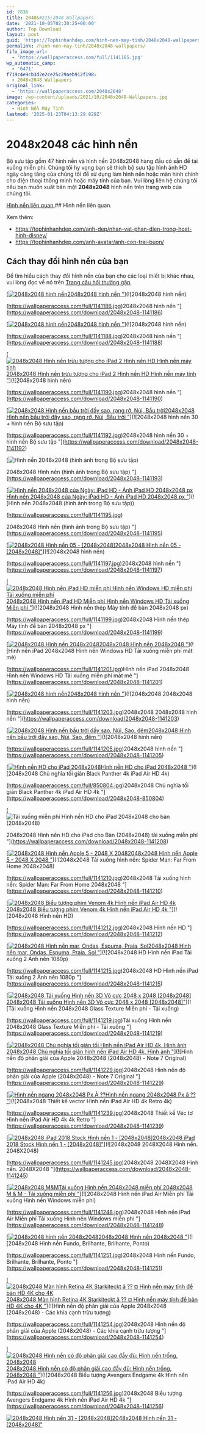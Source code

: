 ```yaml
---
id: 7836
title: 2048&#215;2048 Wallpapers
date: '2021-10-05T02:30:25+00:00'
author: Top Download
layout: post
guid: 'https://Tophinhanhdep.com/hinh-nen-may-tinh/2048x2048-wallpapers/'
permalink: /hinh-nen-may-tinh/2048x2048-wallpapers/
fifu_image_url:
  - 'https://wallpaperaccess.com/full/1141185.jpg'
wp_automatic_camp:
  - '6471'
f719c4e9cb3d2e2ce25c29aeb912f198:
  - 2048x2048 Wallpapers
original_link:
  - 'https://wallpaperaccess.com/2048x2048'
image: /wp-content/uploads/2021/10/2048x2048-Wallpapers.jpg
categories:
  - Hình Nền Máy Tính
lastmod: '2025-01-23T04:13:29.829Z'
---
```

# 2048x2048 các hình nền

Bộ sưu tập gồm 47 hình nền và hình nền 2048x2048 hàng đầu có sẵn để tải xuống miễn phí. Chúng tôi hy vọng bạn sẽ thích bộ sưu tập hình ảnh HD ngày càng tăng của chúng tôi để sử dụng làm hình nền hoặc màn hình chính cho điện thoại thông minh hoặc máy tính của bạn. Vui lòng liên hệ chúng tôi nếu bạn muốn xuất bản một **2048x2048** hình nền trên trang web của chúng tôi.

[Hình nền liên quan ](#related) ## Hình nền liên quan.

   
 Xem thêm:

   
- <https://tophinhanhdep.com/anh-dep/nhan-vat-phan-dien-trong-hoat-hinh-disney/>
- <https://tophinhanhdep.com/anh-avatar/anh-con-trai-buon/>

## Cách thay đổi hình nền của bạn

Để tìm hiểu cách thay đổi hình nền của bạn cho các loại thiết bị khác nhau, vui lòng đọc về nó trên [Trang câu hỏi thường gặp](https://tophinhanhdep.com/faq/).

  
[[![2048x2048 hình nền](https://wallpaperaccess.com/full/1141185.jpg)2048x2048 hình nền "](https://wallpaperaccess.com/download/2048x2048-1141185)](![2048x2048 hình nền)

(https://wallpaperaccess.com/full/1141186.jpg)2048x2048 hình nền "](https://wallpaperaccess.com/download/2048x2048-1141186)

[[![2048x2048 hình nền](https://wallpaperaccess.com/full/1141187.jpg)2048x2048 hình nền "](https://wallpaperaccess.com/download/2048x2048-1141187)](![2048x2048 hình nền)

(https://wallpaperaccess.com/full/1141188.jpg)2048x2048 hình nền "](https://wallpaperaccess.com/download/2048x2048-1141188)

[[![2048x2048 Hình nền trừu tượng cho iPad 2 Hình nền HD Hình nền máy tính](https://wallpaperaccess.com/full/1141189.jpg)2048x2048 Hình nền trừu tượng cho iPad 2 Hình nền HD Hình nền máy tính "](https://wallpaperaccess.com/download/2048x2048-1141189)](![2048x2048 hình nền)

(https://wallpaperaccess.com/full/1141190.jpg)2048x2048 hình nền "](https://wallpaperaccess.com/download/2048x2048-1141190)

[[![2048x2048 Hình nền bầu trời đầy sao, rạng rỡ, Núi, Bầu trời](https://wallpaperaccess.com/full/1141191.jpg)2048x2048 Hình nền bầu trời đầy sao, rạng rỡ, Núi, Bầu trời "](https://wallpaperaccess.com/download/2048x2048-1141191)](![2048x2048 hình nền 30 + hình nền Bộ sưu tập)

(https://wallpaperaccess.com/full/1141192.jpg)2048x2048 hình nền 30 + hình nền Bộ sưu tập "](https://wallpaperaccess.com/download/2048x2048-1141192)

[![Hình nền 2048x2048 (hình ảnh trong Bộ sưu tập)](https://wallpaperaccess.com/full/1141193.jpg)

2048x2048 Hình nền (hình ảnh trong Bộ sưu tập) "](https://wallpaperaccess.com/download/2048x2048-1141193)

[[![Hình nền 2048x2048 của Ngày: iPad HD - Ảnh iPad HD 2048x2048 px](https://wallpaperaccess.com/full/1141194.jpg)Hình nền 2048x2048 của Ngày: iPad HD - Ảnh iPad HD 2048x2048 px "](https://wallpaperaccess.com/download/2048x2048-1141194)](![Hình nền 2048x2048 (hình ảnh trong Bộ sưu tập))

(https://wallpaperaccess.com/full/1141195.jpg)

2048x2048 Hình nền (hình ảnh trong Bộ sưu tập) "](https://wallpaperaccess.com/download/2048x2048-1141195)

[[![2048x2048 Hình nền 05 - [2048x2048]](https://wallpaperaccess.com/full/1141196.jpg)2048x2048 Hình nền 05 - \[2048x2048\]"](https://wallpaperaccess.com/download/2048x2048-1141196)](![2048x2048 hình nền)

(https://wallpaperaccess.com/full/1141197.jpg)2048x2048 hình nền "](https://wallpaperaccess.com/download/2048x2048-1141197)

[[![2048x2048 Hình nền iPad HD miễn phí Hình nền Windows HD miễn phí Tải xuống miễn phí](https://wallpaperaccess.com/full/1141198.jpg)2048x2048 Hình nền iPad HD Miễn phí Hình nền Windows HD Tải xuống Miễn phí "](https://wallpaperaccess.com/download/2048x2048-1141198)](![2048x2048 Hình nền thép Máy tính để bàn 2048x2048 px)

(https://wallpaperaccess.com/full/1141199.jpg)2048x2048 Hình nền thép Máy tính để bàn 2048x2048 px "](https://wallpaperaccess.com/download/2048x2048-1141199)

[[![2048x2048 Hình nền 2048x2048](https://wallpaperaccess.com/full/1141200.jpg)2048x2048 Hình nền 2048x2048 "](https://wallpaperaccess.com/download/2048x2048-1141200)](![Hình nền iPad 2048x2048 Hình nền Windows HD Tải xuống miễn phí mát mẻ)

(https://wallpaperaccess.com/full/1141201.jpg)Hình nền iPad 2048x2048 Hình nền Windows HD Tải xuống miễn phí mát mẻ "](https://wallpaperaccess.com/download/2048x2048-1141201)

[[![2048x2048 hình nền](https://wallpaperaccess.com/full/1141202.jpg)2048x2048 hình nền "](https://wallpaperaccess.com/download/2048x2048-1141202)](![2048x2048 2048x2048 hình nền)

(https://wallpaperaccess.com/full/1141203.jpg)2048x2048 2048x2048 hình nền "](https://wallpaperaccess.com/download/2048x2048-1141203)

[[![2048x2048 Hình nền bầu trời đầy sao, Núi, Sao, đêm](https://wallpaperaccess.com/full/1141204.jpg)2048x2048 Hình nền bầu trời đầy sao, Núi, Sao, đêm "](https://wallpaperaccess.com/download/2048x2048-1141204)](![2048x2048 hình nền)

(https://wallpaperaccess.com/full/1141205.jpg)2048x2048 hình nền "](https://wallpaperaccess.com/download/2048x2048-1141205)

[[![Hình nền HD cho iPad 2048x2048](https://wallpaperaccess.com/full/1141206.jpg)Hình nền HD cho iPad 2048x2048 "](https://wallpaperaccess.com/download/2048x2048-1141206)](![2048x2048 Chủ nghĩa tối giản Black Panther 4k iPad Air HD 4k)

(https://wallpaperaccess.com/full/850804.jpg)2048x2048 Chủ nghĩa tối giản Black Panther 4k iPad Air HD 4k "](https://wallpaperaccess.com/download/2048x2048-850804)

[![Tải xuống miễn phí Hình nền HD cho iPad 2048x2048 cho bàn (2048x2048)](https://wallpaperaccess.com/full/1141208.jpg)

2048x2048 Hình nền HD cho iPad cho Bàn (2048x2048) tải xuống miễn phí "](https://wallpaperaccess.com/download/2048x2048-1141208)

[[![2048x2048 Hình nền Apple 5 - 2048 X 2048](https://wallpaperaccess.com/full/1141209.png)2048x2048 Hình nền Apple 5 - 2048 X 2048 "](https://wallpaperaccess.com/download/2048x2048-1141209)](![2048x2048 Tải xuống hình nền: Spider Man: Far From Home 2048x2048)

(https://wallpaperaccess.com/full/1141210.jpg)2048x2048 Tải xuống hình nền: Spider Man: Far From Home 2048x2048 "](https://wallpaperaccess.com/download/2048x2048-1141210)

[[![2048x2048 Biểu tượng phim Venom 4k Hình nền iPad Air HD 4k](https://wallpaperaccess.com/full/1141211.jpg)2048x2048 Biểu tượng phim Venom 4k Hình nền iPad Air HD 4k "](https://wallpaperaccess.com/download/2048x2048-1141211)](![2048x2048 Hình nền HD)

(https://wallpaperaccess.com/full/1141212.jpg)2048x2048 Hình nền HD "](https://wallpaperaccess.com/download/2048x2048-1141212)

[[![2048x2048 Hình nền mar, Ondas, Espuma, Praia, Sol](https://wallpaperaccess.com/full/1141214.jpg)2048x2048 Hình nền mar, Ondas, Espuma, Praia, Sol "](https://wallpaperaccess.com/download/2048x2048-1141214)](![2048x2048 HD Hình nền iPad Tải xuống 2 Ảnh nền 1080p)

(https://wallpaperaccess.com/full/1141215.jpg)2048x2048 HD Hình nền iPad Tải xuống 2 Ảnh nền 1080p "](https://wallpaperaccess.com/download/2048x2048-1141215)

[[![2048x2048 Tải xuống Hình nền 3D Vô cực 2048 x 2048 [2048x2048]](https://wallpaperaccess.com/full/1141217.jpg)2048x2048 Tải xuống Hình nền 3D Vô cực 2048 x 2048 \[2048x2048\]"](https://wallpaperaccess.com/download/2048x2048-1141217)](![Tải xuống Hình nền 2048x2048 Glass Texture Miễn phí - Tải xuống)

(https://wallpaperaccess.com/full/1141219.jpg)Tải xuống Hình nền 2048x2048 Glass Texture Miễn phí - Tải xuống "](https://wallpaperaccess.com/download/2048x2048-1141219)

[[![2048x2048 Chủ nghĩa tối giản tối Hình nền iPad Air HD 4k, Hình ảnh](https://wallpaperaccess.com/full/1141223.jpg)2048x2048 Chủ nghĩa tối giản hình nền iPad Air HD 4k, Hình ảnh "](https://wallpaperaccess.com/download/2048x2048-1141223)](![Hình nền độ phân giải của Apple 2048x2048 (2048x2048) - Note 7 Original)

(https://wallpaperaccess.com/full/1141229.jpg)2048x2048 Hình nền độ phân giải của Apple (2048x2048) - Note 7 Original "](https://wallpaperaccess.com/download/2048x2048-1141229)

[[![Hình nền ngang 2048x2048 Px Ã ??](https://wallpaperaccess.com/full/1141236.jpg)Hình nền ngang 2048x2048 Px â ?? "](https://wallpaperaccess.com/download/2048x2048-1141236)](![2048x2048 Thiết kế vector Hình nền iPad Air HD 4k Retro 4k)

(https://wallpaperaccess.com/full/1141239.jpg)2048x2048 Thiết kế Véc tơ Hình nền iPad Air HD 4k 4k Retro "](https://wallpaperaccess.com/download/2048x2048-1141239)

[[![2048x2048 iPad 2018 Stock Hình nền 1 - [2048x2048]](https://wallpaperaccess.com/full/1141243.jpg)2048x2048 iPad 2018 Stock Hình nền 1 - \[2048x2048\]"](https://wallpaperaccess.com/download/2048x2048-1141243)](![2048x2048 2048X2048 Hình nền.  2048X2048)

(https://wallpaperaccess.com/full/1141245.jpg)2048x2048 2048X2048 Hình nền. 2048X2048 "](https://wallpaperaccess.com/download/2048x2048-1141245)

[[![2048x2048 M&M](https://wallpaperaccess.com/full/1141246.jpg)Tải xuống Hình nền 2048x2048 miễn phí 2048x2048 M &amp; M - Tải xuống miễn phí "](https://wallpaperaccess.com/download/2048x2048-1141246)](![2048x2048 Hình nền iPad Air Miễn phí Tải xuống Hình nền Windows miễn phí)

(https://wallpaperaccess.com/full/1141248.jpg)2048x2048 Hình nền iPad Air Miễn phí Tải xuống Hình nền Windows miễn phí "](https://wallpaperaccess.com/download/2048x2048-1141248)

[[![2048x2048 hình nền 2048x2048](https://wallpaperaccess.com/full/1141249.jpg)2048x2048 Hình nền 2048x2048 "](https://wallpaperaccess.com/download/2048x2048-1141249)](![2048x2048 Hình nền Fundo, Brilhante, Brilhante, Ponto)

(https://wallpaperaccess.com/full/1141251.jpg)2048x2048 Hình nền Fundo, Brilhante, Brilhante, Ponto "](https://wallpaperaccess.com/download/2048x2048-1141251)

[[![2048x2048 Màn hình Retina 4K Starkiteckt â ?? ¤ Hình nền máy tính để bàn HD 4K cho 4K](https://wallpaperaccess.com/full/636918.jpg)2048x2048 Màn hình Retina 4K Starkiteckt â ?? ¤ Hình nền máy tính để bàn HD 4K cho 4K "](https://wallpaperaccess.com/download/2048x2048-636918)](![Hình nền độ phân giải của Apple 2048x2048 (2048x2048) - Các khía cạnh trừu tượng)

(https://wallpaperaccess.com/full/1141254.jpg)2048x2048 Hình nền độ phân giải của Apple (2048x2048) - Các khía cạnh trừu tượng "](https://wallpaperaccess.com/download/2048x2048-1141254)

[[![2048x2048 Hình nền có độ phân giải cao đầy đủ: Hình nền trống, 2048x2048](https://wallpaperaccess.com/full/1141255.jpg)2048x2048 Hình nền có độ phân giải cao đầy đủ: Hình nền trống, 2048x2048 "](https://wallpaperaccess.com/download/2048x2048-1141255)](![2048x2048 Biểu tượng Avengers Endgame 4k Hình nền iPad Air HD 4k)

(https://wallpaperaccess.com/full/1141256.jpg)2048x2048 Biểu tượng Avengers Endgame 4k Hình nền iPad Air HD 4k "](https://wallpaperaccess.com/download/2048x2048-1141256)

[![2048x2048 Hình nền 31 - [2048x2048]](https://wallpaperaccess.com/full/1141257.jpg)2048x2048 Hình nền 31 - \[2048x2048\]"](https://wallpaperaccess.com/download/2048x2048-1141257)
